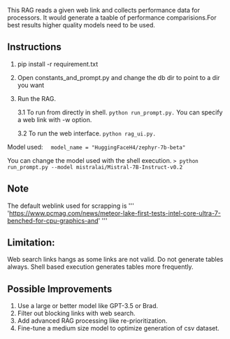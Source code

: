 


This RAG reads a given web link and collects performance data for processors.
It would generate a taable of performance comparisions.For best results higher quality models need to be used.

Instructions
-------------

1. pip install -r requirement.txt
2. Open constants_and_prompt.py and change the db dir to point to a dir you want
3. Run the RAG.

   3.1 To run from directly in shell.
        ```
        python run_prompt.py.
        ```
      You can specify a web link with -w option.
   
   3.2 To run the web interface.
       ```
       python rag_ui.py.
       ```

Model used:
```  model_name = "HuggingFaceH4/zephyr-7b-beta"```

You can change the model used with the shell execution.
 ```> python run_prompt.py --model mistralai/Mistral-7B-Instruct-v0.2 ```

Note
-------------
The default weblink used for scrapping is
       '''
        'https://www.pcmag.com/news/meteor-lake-first-tests-intel-core-ultra-7-benched-for-cpu-graphics-and'
       '''

Limitation:
--------------------
Web search links hangs as some links are not valid.
Do not generate tables always.
Shell based execution generates tables more frequently.

Possible Improvements
--------------------------------
1. Use a large or better model like GPT-3.5 or Brad.
2. Filter out blocking links with web search.
3. Add advanced RAG processing like re-prioritization.
4. Fine-tune a medium size model to optimize generation of csv dataset.
